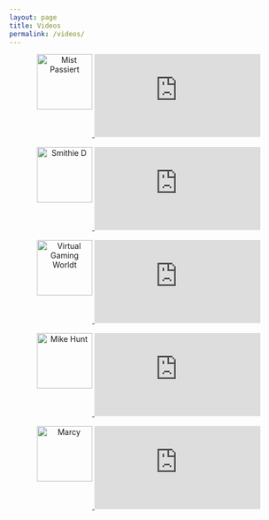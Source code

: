 ```yaml
---
layout: page
title: Videos
permalink: /videos/
---
```


<div style="text-align: center; margin: 0 auto;">
  <div style="margin-bottom: 15px;">
    <a href="https://www.youtube.com/user/MistPassiert" target="_blank">
      <img src="{{ site.url }}/assets/Mist.jpg" alt="Mist Passiert" width="100" height="100" border="0" style="vertical-align: top; margin-bottom: 15px;">
    </a>
    <iframe src="https://www.youtube.com/embed/A59CneNc84g" frameborder="0" allowfullscreen></iframe>
  </div>
  <div style="margin-bottom: 15px;">
    <a href="https://www.youtube.com/channel/UCS3DjNR8y6tKX7LSjV_RRKA" target="_blank">
      <img src="{{ site.url }}/assets/Smithie.jpg" alt="Smithie D" width="100" height="100" border="0" style="vertical-align: top; margin-bottom: 15px;">
    </a>
    <iframe src="https://www.youtube.com/embed/Wo28ryYTLnU" frameborder="0" allowfullscreen></iframe>
  </div>
  <div style="margin-bottom: 15px;">
    <a href="https://www.youtube.com/channel/UCdJt2BvAOnFa9uEvbiDBF9g" target="_blank">
      <img src="{{ site.url }}/assets/VGM.jpg" alt="Virtual Gaming Worldt" width="100" height="100" border="0" style="vertical-align: top; margin-bottom: 15px;">
    </a>
    <iframe src="https://www.youtube.com/embed/mpHVLvlVSjI" frameborder="0" allowfullscreen></iframe>
  </div>
  <div style="margin-bottom: 15px;">
    <a href="https://www.youtube.com/channel/UCFtYD6Wt3dUETW9kL7AHKZg" target="_blank">
      <img src="{{ site.url }}/assets/MikeHunt.jpg" alt="Mike Hunt" width="100" height="100" border="0" style="vertical-align: top; margin-bottom: 15px;">
    </a>
    <iframe src="https://www.youtube.com/embed/6dbNmDSes3U" frameborder="0" allowfullscreen></iframe>
  </div>
   <div style="margin-bottom: 15px;">
    <a href="https://www.youtube.com/channel/UCSeA5lCFsr7SfeJM8irlDWQ" target="_blank">
      <img src="{{ site.url }}/assets/Marcy.png" alt="Marcy" width="100" height="100" border="0" style="vertical-align: top; margin-bottom: 15px;">
    </a>
    <iframe src="https://www.youtube.com/embed/jL1YSsstWz0" frameborder="0" allowfullscreen></iframe>
  </div>
</div>
